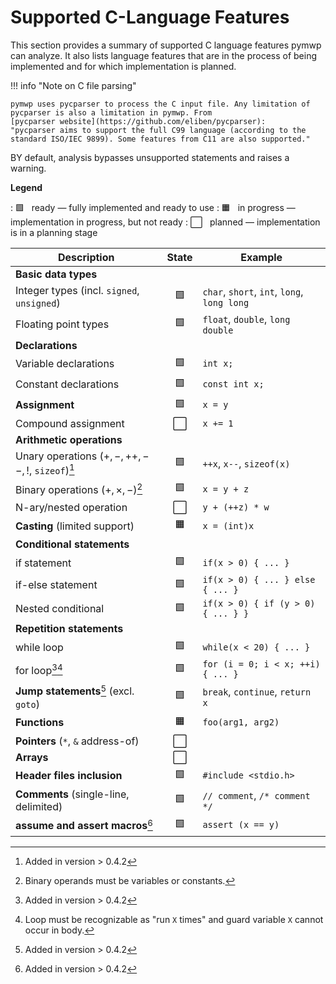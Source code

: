 # Supported C-Language Features

This section provides a summary of supported C language features pymwp can
analyze. It also lists language features that are in the process of being
implemented and for which implementation is planned.

!!! info "Note on C file parsing"

    pymwp uses pycparser to process the C input file. Any limitation of
    pycparser is also a limitation in pymwp. From
    [pycparser website](https://github.com/eliben/pycparser):
    "pycparser aims to support the full C99 language (according to the
    standard ISO/IEC 9899). Some features from C11 are also supported."

BY default, analysis bypasses unsupported statements and raises a warning.

**Legend**

:  🟩 &nbsp; ready — fully implemented and ready to use
:  🟧 &nbsp; in progress — implementation in progress, but not ready
:  ⬜ &nbsp; planned — implementation is in a planning stage

| Description                                      | State | Example                                     |
|--------------------------------------------------|:-----:|---------------------------------------------|
| **Basic data types**                             |       |                                             |
| Integer types (incl. `signed`, `unsigned`)       |  🟩   | `char`, `short`, `int`, `long`, `long long` |
| Floating point types                             |  🟩   | `float`, `double`, `long double`            |
| **Declarations**                                 |       |                                             |     
| Variable declarations                            |  🟩   | `int x;`                                    |
| Constant declarations                            |  🟩   | `const int x;`                              |
| **Assignment**                                   |  🟩   | `x = y`                                     |
| Compound assignment                              |   ⬜   | `x += 1`                                    |
| **Arithmetic operations**                        |       |                                             |
| Unary operations ($+, -, ++,--,!$, `sizeof`)[^1] |  🟩   | `++x`, `x--`, `sizeof(x)`                   |
| Binary operations ($+, \times, -$)[^2]           |  🟩   | `x = y + z`                                 |
| N-ary/nested operation                           |   ⬜   | `y + (++z) * w`                             |
| **Casting** (limited support)                    |  🟧   | `x = (int)x`                                |   
| **Conditional statements**                       |       |                                             |
| if statement                                     |  🟩   | `if(x > 0) { ... }`                         |
| if-else statement                                |  🟩   | `if(x > 0) { ... } else { ... }`            |
| Nested conditional                               |  🟩   | `if(x > 0) { if (y > 0) { ... } }`          |
| **Repetition statements**                        |       |                                             |
| while loop                                       |  🟩   | `while(x < 20) { ... }`                     |
| for loop[^1][^3]                                 |  🟩   | `for (i = 0; i < x; ++i) { ... }`           |
| **Jump statements**[^1] (excl. `goto`)           |  🟩   | `break`, `continue`, `return x`             |
| **Functions**                                    |  🟧   | `foo(arg1, arg2)`                           |     
| **Pointers** (`*`, `&` address-of)               |   ⬜   |                                             |     
| **Arrays**                                       |   ⬜   |                                             |      
| **Header files inclusion**                       |  🟩   | `#include <stdio.h>`                        |      
| **Comments** (single-line, delimited)            |  🟩   | `// comment`, `/* comment */`               |
| **assume and assert macros**[^1]                 |  🟩   | `assert (x == y)`                           |

[^1]: Added in version > 0.4.2
[^2]: Binary operands must be variables or constants.
[^3]: Loop must be recognizable as "run `X` times" and guard variable `X` cannot occur in body.
 